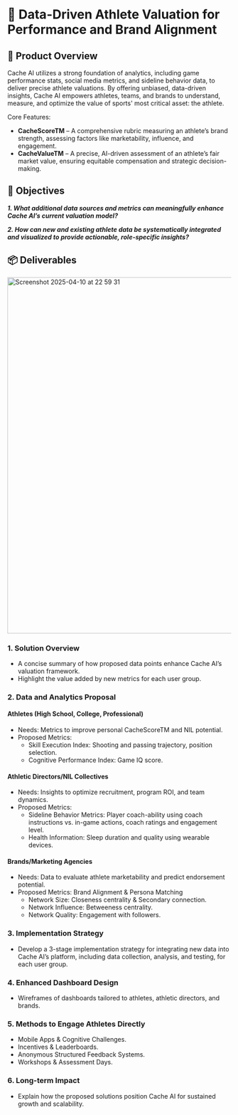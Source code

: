 # 🏅 Data-Driven Athlete Valuation for Performance and Brand Alignment

## 📝 Product Overview
Cache AI utilizes a strong foundation of analytics, including game performance stats, social media metrics, and sideline behavior data, to deliver precise athlete valuations. By offering unbiased, data-driven insights, Cache AI empowers athletes, teams, and brands to understand, measure, and optimize the value of sports' most critical asset: the athlete.

Core Features:
- **CacheScoreTM** – A comprehensive rubric measuring an athlete’s brand strength, assessing factors like marketability, influence, and engagement.
- **CacheValueTM** – A precise, AI-driven assessment of an athlete’s fair market value, ensuring equitable compensation and strategic decision-making.

## 🎯 Objectives 

_**1. What additional data sources and metrics can meaningfully enhance Cache AI’s current valuation model?**_

_**2. How can new and existing athlete data be systematically integrated and visualized to provide actionable, role-specific insights?**_

## 📦 Deliverables

<img width="801" alt="Screenshot 2025-04-10 at 22 59 31" src="https://github.com/user-attachments/assets/e14d71a1-4325-4b99-9e01-d49de426a7e5" />

### 1. Solution Overview
- A concise summary of how proposed data points enhance Cache AI’s valuation framework.
- Highlight the value added by new metrics for each user group.

### 2. Data and Analytics Proposal

#### Athletes (High School, College, Professional)
- Needs: Metrics to improve personal CacheScoreTM and NIL potential.
- Proposed Metrics:
  - Skill Execution Index: Shooting and passing trajectory, position selection.
  - Cognitive Performance Index: Game IQ score.

#### Athletic Directors/NIL Collectives
- Needs: Insights to optimize recruitment, program ROI, and team dynamics.
- Proposed Metrics:
  - Sideline Behavior Metrics: Player coach-ability using coach instructions vs. in-game actions, coach ratings and engagement level.
  - Health Information: Sleep duration and quality using wearable devices.

#### Brands/Marketing Agencies
- Needs: Data to evaluate athlete marketability and predict endorsement potential.
- Proposed Metrics: Brand Alignment & Persona Matching
  - Network Size: Closeness centrality & Secondary connection.
  - Network Influence: Betweeness centrality.
  - Network Quality: Engagement with followers.

### 3. Implementation Strategy
- Develop a 3-stage implementation strategy for integrating new data into Cache AI’s platform, including data collection, analysis, and testing, for each user group.

### 4. Enhanced Dashboard Design
- Wireframes of dashboards tailored to athletes, athletic directors, and brands.

### 5. Methods to Engage Athletes Directly
- Mobile Apps & Cognitive Challenges.
- Incentives & Leaderboards.
- Anonymous Structured Feedback Systems.
- Workshops & Assessment Days.

### 6. Long-term Impact
- Explain how the proposed solutions position Cache AI for sustained growth and scalability.
